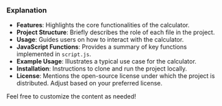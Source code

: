 
### Explanation

- **Features**: Highlights the core functionalities of the calculator.
- **Project Structure**: Briefly describes the role of each file in the project.
- **Usage**: Guides users on how to interact with the calculator.
- **JavaScript Functions**: Provides a summary of key functions implemented in `script.js`.
- **Example Usage**: Illustrates a typical use case for the calculator.
- **Installation**: Instructions to clone and run the project locally.
- **License**: Mentions the open-source license under which the project is distributed. Adjust based on your preferred license.

Feel free to customize the content as needed!
